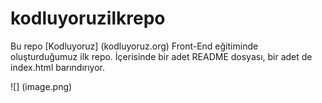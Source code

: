 # kodluyoruzilkrepo


Bu repo [Kodluyoruz] (kodluyoruz.org) Front-End eğitiminde oluşturduğumuz ilk repo. İçerisinde bir adet README dosyası, bir adet de index.html barındırıyor.

![] (image.png)




